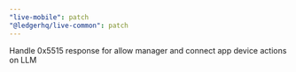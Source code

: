```yaml
---
"live-mobile": patch
"@ledgerhq/live-common": patch
---
```


Handle 0x5515 response for allow manager and connect app device actions on LLM

